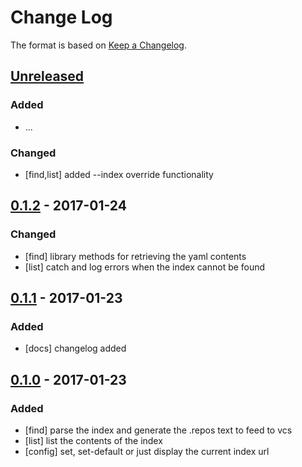 # Change Log

The format is based on [Keep a Changelog](http://keepachangelog.com/).

## [Unreleased]
### Added
- ...

### Changed
- [find,list] added --index override functionality

## [0.1.2] - 2017-01-24
### Changed
- [find] library methods for retrieving the yaml contents
- [list] catch and log errors when the index cannot be found

## [0.1.1] - 2017-01-23
### Added
- [docs] changelog added

## [0.1.0] - 2017-01-23
### Added
- [find] parse the index and generate the .repos text to feed to vcs
- [list] list the contents of the index
- [config] set, set-default or just display the current index url

[Unreleased]: https://github.com/stonier/vcs_extras/compare/0.1.2...HEAD
[0.1.2]: https://github.com/stonier/vcs_extras/compare/0.1.1...0.1.2
[0.1.1]: https://github.com/stonier/vcs_extras/compare/0.1.0...0.1.1
[0.1.0]: https://github.com/stonier/vcs_extras/compare/c838ad46f0ffde6a9d030cbf0c91653bf5fd48e6...0.1.0
